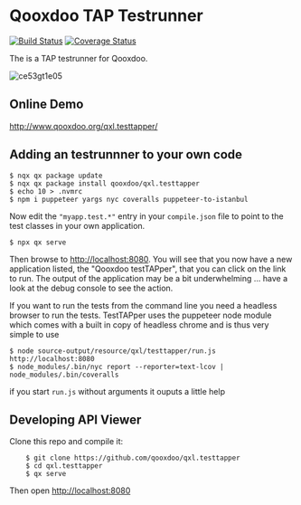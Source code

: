 # Qooxdoo TAP Testrunner

[![Build Status](https://travis-ci.org/qooxdoo/qxl.testtapper.svg?branch=master)](https://travis-ci.org/qooxdoo/qxl.testtapper)
[![Coverage Status](https://coveralls.io/repos/github/qooxdoo/qxl.testtapper/badge.svg?branch=master)](https://coveralls.io/github/qooxdoo/qxl.testtapper?branch=master)

The is a TAP testrunner for Qooxdoo.

![ce53gt1e05](https://user-images.githubusercontent.com/429279/52718722-65c40d00-2fa4-11e9-94e5-b4be30bac433.gif)

## Online Demo

http://www.qooxdoo.org/qxl.testtapper/

## Adding an testrunnner to your own code
```
$ nqx qx package update
$ nqx qx package install qooxdoo/qxl.testtapper
$ echo 10 > .nvmrc
$ npm i puppeteer yargs nyc coveralls puppeteer-to-istanbul
```

Now edit the `"myapp.test.*"` entry in your `compile.json` file to point to the
test classes in your own application.

```
$ npx qx serve
```

Then browse to [http://localhost:8080](http://localhost:8080).  You will see that you now have a new application listed, the "Qooxdoo testTAPper", that you can click on the link to run. The output of the application may be a bit underwhelming ... have a look at the debug console to see the action.

If you want to run the tests from the command line you need a headless browser to run the tests. TestTAPper uses the puppeteer node module which comes with a built in copy of headless chrome and is thus very simple to use

```
$ node source-output/resource/qxl/testtapper/run.js http://localhost:8080
$ node_modules/.bin/nyc report --reporter=text-lcov | node_modules/.bin/coveralls
```

if you start `run.js` without arguments it ouputs a little help

## Developing API Viewer
Clone this repo and compile it:

```
    $ git clone https://github.com/qooxdoo/qxl.testtapper
    $ cd qxl.testtapper
    $ qx serve
```
Then open [http://localhost:8080](http://localhost:8080)
